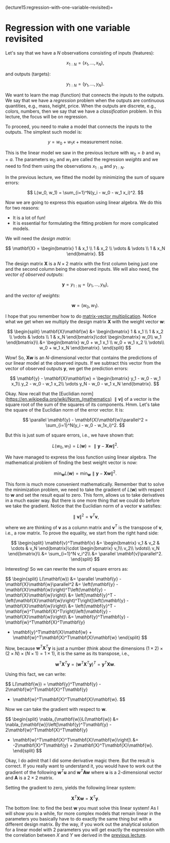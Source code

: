 (lecture15:regression-with-one-variable-revisited)=
# Regression with one variable revisited

Let's say that we have a $N$ observations consisting of inputs (features):

$$
x_{1:N} = (x_1,\dots,x_N),
$$

and outputs (targets):

$$
y_{1:N} = (y_1,\dots,y_N).
$$

We want to learn the map (function) that connects the inputs to the outputs.
We say that we have a *regression* problem when the outputs are continuous quantities, e.g., mass, height, price.
When the outputs are discrete, e.g., colors, numbers, then we say that we have a *classification* problem.
In this lecture, the focus will be on regression.

To proceed, you need to make a model that connects the inputs to the outputs.
The simplest such model is:

$$
y = w_0 + w_1 x + \text{measurement noise}.
$$

This is the linear model we saw in the previous lecture with $w_0 = b$ and $w_1 = a$.
The parameters $w_0$ and $w_1$ are called the regression *weights* and we need to find them using the observations $x_{1:N}$ and $y_{1:N}$.

In the previous lecture, we fitted the model by minimizing the sum of square errors:

$$
L(w_0, w_1) = \sum_{i=1}^N(y_i - w_0 - w_1 x_i)^2.
$$

Now we are going to express this equation using linear algebra.
We do this for two reasons:

+ It is a lot of fun!
+ It is essential for formulating the fitting problem for more complicated models.


We will need the *design matrix*:

$$
\mathbf{X} =
\begin{bmatrix}
1 & x_1 \\
1 & x_2 \\
\vdots & \vdots \\
1 & x_N
\end{bmatrix}.
$$

The design matrix $\mathbf{X}$ is a $N\times 2$ matrix with the first column being just one and the second column being the observed inputs.
We will also need, the *vector of observed outputs*:

$$
\mathbf{y} = y_{1:N} = (y_1, \dots, y_N),
$$

and the *vector of weights*:

$$
\mathbf{w} = (w_0, w_1).
$$

I hope that you remember how to do [matrix-vector multiplication](https://en.wikipedia.org/wiki/Matrix_multiplication).
Notice what we get when we multiply the design matrix $\mathbf{X}$ with the weight vector $\mathbf{w}$:

$$
\begin{split}
\mathbf{X}\mathbf{w} &=
\begin{bmatrix}
1 & x_1 \\
1 & x_2 \\
\vdots & \vdots \\
1 & x_N
\end{bmatrix}\cdot
\begin{bmatrix}
w_0\\
w_1
\end{bmatrix}\\
&=
\begin{bmatrix}
w_0 + w_1 x_1 \\
w_0 + w_1 x_2 \\
\vdots\\
w_0 + w_1 x_N
\end{bmatrix}.
\end{split}
$$

Wow! So, $\mathbf{X}\mathbf{w}$ is an $N$-dimensional vector that contains the predictions of our linear model at the observed inputs.
If we subtract this vector from the vector of observed outputs $\mathbf{y}$, we get the prediction errors:

$$
\mathbf{y} - \mathbf{X}\mathbf{w} =
\begin{bmatrix}
y_1 - w_0 - w_1 x_1\\
y_2 - w_0 - w_1 x_2\\
\vdots
y_N - w_0 - w_1 x_N
\end{bmatrix}.
$$

Okay. Now recall that the [Euclidian norm](https://en.wikipedia.org/wiki/Norm_(mathematics) $\parallel\mathbf{v}\parallel$ of a vector is the square root of the sum of the squares of its components.
Hmm.
Let's take the square of the Euclidian norm of the error vector.
It is:

$$
\parallel \mathbf{y} - \mathbf{X}\mathbf{w}\parallel^2 =
\sum_{i=1}^N(y_i - w_0 - w_1x_i)^2.
$$

But this is just sum of square errors, i.e., we have shown that:

$$
L(w_0, w_1) = L(\mathbf{w}) = \parallel \mathbf{y} - \mathbf{X}\mathbf{w}\parallel^2.
$$

We have managed to express the loss function using linear algebra.
The mathematical problem of finding the best weight vector is now:

$$
\min_{\mathbf{w}} L(\mathbf{w}) = \min_{\mathbf{w}} \parallel \mathbf{y} - \mathbf{X}\mathbf{w}\parallel^2.
$$

This form is much more convenient mathematically.
Remember that to solve the minimization problem, we need to take the gradient of $L(\mathbf{w})$ with respect to $\mathbf{w}$ and set the result equal to zero.
This form, allows us to take derivatives in a much easier way.
But there is one more thing that we could do before we take the gradient.
Notice that the Euclidian norm of a vector $\mathbf{v}$ satisfies:

$$
\parallel \mathbf{v}\parallel^2 = \mathbf{v}^T\mathbf{v},
$$

where we are thinking of $\mathbf{v}$ as a column matrix and $\mathbf{v}^T$ is the transpose of $\mathbf{v}$, i.e., a row matrix.
To prove the equality, we start from the right hand side:

$$
\begin{split}
\mathbf{v}^T\mathbf{v} &=
\begin{bmatrix}
v_1 & v_2 & \cdots & v_N
\end{bmatrix}\cdot
\begin{bmatrix}
v_1\\
v_2\\
\vdots\\
v_N
\end{bmatrix}\\
&= \sum_{i=1}^N v_i^2\\
&= \parallel \mathbf{v}\parallel^2.
\end{split}
$$

Interesting! So we can rewrite the sum of square errors as:

$$
\begin{split}
L(\mathbf{w}) &= \parallel \mathbf{y} - \mathbf{X}\mathbf{w}\parallel^2
&= \left(\mathbf{y} - \mathbf{X}\mathbf{w}\right)^T\left(\mathbf{y} - \mathbf{X}\mathbf{w}\right)\\
&= \left[\mathbf{y}^T - \left(\mathbf{X}\mathbf{w}\right)^T\right]\left(\mathbf{y} - \mathbf{X}\mathbf{w}\right)\\
&= \left(\mathbf{y}^T - \mathbf{w}^T\mathbf{X}^T\right)\left(\mathbf{y} - \mathbf{X}\mathbf{w}\right)\\
&= \mathbf{y}^T\mathbf{y} - \mathbf{w}^T\mathbf{X}^T\mathbf{y}
- \mathbf{y}^T\mathbf{X}\mathbf{w} + \mathbf{w}^T\mathbf{X}^T\mathbf{X}\mathbf{w}
\end{split}
$$

Now, because $\mathbf{w}^T\mathbf{X}^T\mathbf{y}$ is just a number (think about the dimensions $(1\times 2)\times (2\times N)\times (N \times 1) = 1\times 1$), it is the same as its transpose, i.e.,

$$
\mathbf{w}^T\mathbf{X}^T\mathbf{y} = \left(\mathbf{w}^T\mathbf{X}^T\mathbf{y}\right)^T =
\mathbf{y}^T\mathbf{X}\mathbf{w}.
$$

Using this fact, we can write:

$$
L(\mathbf{w}) = \mathbf{y}^T\mathbf{y} - 2\mathbf{w}^T\mathbf{X}^T\mathbf{y}
 + \mathbf{w}^T\mathbf{X}^T\mathbf{X}\mathbf{w}.
$$

Now we can take the gradient with respect to $\mathbf{w}$.

$$
\begin{split}
\nabla_{\mathbf{w}}L(\mathbf{w}) &=
\nabla_{\mathbf{w}}\left[\mathbf{y}^T\mathbf{y} - 2\mathbf{w}^T\mathbf{X}^T\mathbf{y}
 + \mathbf{w}^T\mathbf{X}^T\mathbf{X}\mathbf{w}\right]\\
&= -2\mathbf{X}^T\mathbf{y} + 2\mathbf{X}^T\mathbf{X}\mathbf{w}.
\end{split}
$$

Okay, I do admit that I did some derivative magic there.
But the result is correct.
If you really want to understand it, you would have to work out the gradient of the following $\mathbf{w}^T\mathbf{u}$ and $\mathbf{w}^T\mathbf{A}\mathbf{w}$ where $\mathbf{u}$ is a 2-dimensional vector and $\mathbf{A}$ is a $2\times 2$ matrix.

Setting the gradient to zero, yields the following linear system:

$$
\mathbf{X}^T\mathbf{X}\mathbf{w} = \mathbf{X}^T\mathbf{y}.
$$  

The bottom line: to find the best $\mathbf{w}$ you must solve this linear system!
As I will show you in a while, for more complex models that remain linear in the parameters you basically have to do exactly the same thing but with a different design matrix.
By the way, if you work out the analytical solution for a linear model with 2 parameters you will get exactly the expression with the correlation between $X$ and $Y$ we derived in the [previous lecture](lecture14:linear-regression-with-one-variance).
